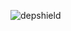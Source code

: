![depshield](https://14gxy2qgoj.execute-api.us-east-2.amazonaws.com/prod/badges/depshield-testing/test-project-1106/depshield.svg)
<!-- ![depshield](https://staging.depshield.sonatype.org/badges/depshield-testing/test-project-1106/depshield.svg) -->

